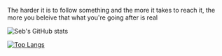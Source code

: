 
The harder it is to follow something and the more it takes to reach it, the more you beleive that what you're going after is real

![Seb's GitHub stats](https://github-readme-stats.vercel.app/api?username=astianmuchui&count_private=true&theme=radical)

[![Top Langs](https://github-readme-stats.vercel.app/api/top-langs/?username=astianmuchui&layout=compact)](https://github.com/astianmuchui/github-readme-stats&theme=radical)
